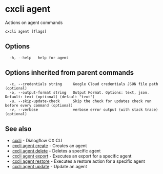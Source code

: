 # cxcli agent

Actions on agent commands

```
cxcli agent [flags]
```

## Options

```
  -h, --help   help for agent
```

## Options inherited from parent commands

```
  -c, --credentials string     Google Cloud credentials JSON file path (optional)
  -o, --output-format string   Output Format. Options: text, json. Default: text (optional) (default "text")
  -u, --skip-update-check      Skip the check for updates check run before every command (optional)
  -v, --verbose                verbose error output (with stack trace) (optional)
```

## See also

* [cxcli](/cmd/cxcli/)	 - Dialogflow CX CLI
* [cxcli agent create](/cmd/cxcli_agent_create/)	 - Creates an agent
* [cxcli agent delete](/cmd/cxcli_agent_delete/)	 - Deletes a specific agent
* [cxcli agent export](/cmd/cxcli_agent_export/)	 - Executes an export for a specific agent
* [cxcli agent restore](/cmd/cxcli_agent_restore/)	 - Executes a restore action for a specific agent
* [cxcli agent update](/cmd/cxcli_agent_update/)	 - Update an agent

